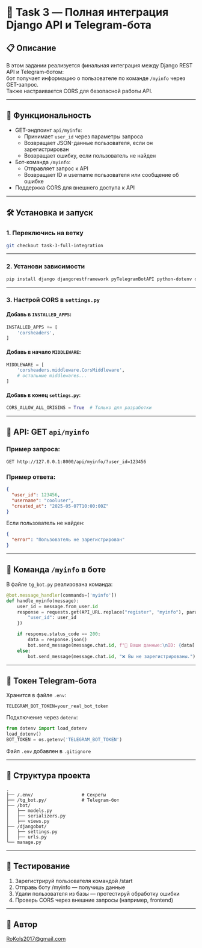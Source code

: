 # 🧠 Task 3 — Полная интеграция Django API и Telegram-бота

## 📋 Описание

В этом задании реализуется финальная интеграция между Django REST API и Telegram-ботом:  
бот получает информацию о пользователе по команде ```/myinfo``` через GET-запрос.  
Также настраивается CORS для безопасной работы API.

---

## 🚀 Функциональность

- GET-эндпоинт ```api/myinfo```:
  - Принимает ```user_id``` через параметры запроса
  - Возвращает JSON-данные пользователя, если он зарегистрирован
  - Возвращает ошибку, если пользователь не найден
- Бот-команда ```/myinfo```:
  - Отправляет запрос к API
  - Возвращает ID и username пользователя или сообщение об ошибке
- Поддержка CORS для внешнего доступа к API

---

## 🛠️ Установка и запуск

### 1. Переключись на ветку
```bash
git checkout task-3-full-integration
```

---

### 2. Установи зависимости
```bash
pip install django djangorestframework pyTelegramBotAPI python-dotenv django-cors-headers
```

---

### 3. Настрой CORS в ```settings.py```

#### Добавь в ```INSTALLED_APPS```:
```python
INSTALLED_APPS += [
    'corsheaders',
]
```

#### Добавь в начало ```MIDDLEWARE```:
```python
MIDDLEWARE = [
    'corsheaders.middleware.CorsMiddleware',
    # остальные middlewares...
]
```

#### Добавь в конец ```settings.py```:
```python
CORS_ALLOW_ALL_ORIGINS = True  # Только для разработки
```

---

## 🧬 API: GET ```api/myinfo```

### Пример запроса:
```
GET http://127.0.0.1:8000/api/myinfo/?user_id=123456
```

### Пример ответа:
```json
{
  "user_id": 123456,
  "username": "cooluser",
  "created_at": "2025-05-07T10:00:00Z"
}
```

Если пользователь не найден:
```json
{
  "error": "Пользователь не зарегистрирован"
}
```

---

## 🤖 Команда ```/myinfo``` в боте

В файле ```tg_bot.py``` реализована команда:
```python
@bot.message_handler(commands=['myinfo'])
def handle_myinfo(message):
    user_id = message.from_user.id
    response = requests.get(API_URL.replace("register", "myinfo"), params={
        "user_id": user_id
    })

    if response.status_code == 200:
        data = response.json()
        bot.send_message(message.chat.id, f"👤 Ваши данные:\nID: {data['user_id']}\nUsername: {data.get('username')}")
    else:
        bot.send_message(message.chat.id, "❌ Вы не зарегистрированы.")
```

---

## 🔐 Токен Telegram-бота

Хранится в файле ```.env```:
```
TELEGRAM_BOT_TOKEN=your_real_bot_token
```

Подключение через ```dotenv```:
```python
from dotenv import load_dotenv
load_dotenv()
BOT_TOKEN = os.getenv('TELEGRAM_BOT_TOKEN')
```

Файл ```.env``` добавлен в ```.gitignore```

---

## 📁 Структура проекта
```
.
├── /.env/                  # Секреты
├── /tg_bot.py/             # Telegram-бот
├── /bot/
│   ├── models.py
│   ├── serializers.py
│   ├── views.py
├── /djangobot/
│   ├── settings.py
│   ├── urls.py
└── manage.py
```

---

## 🧪 Тестирование

1. Зарегистрируй пользователя командой /start
2. Отправь боту /myinfo — получишь данные
3. Удали пользователя из базы — протестируй обработку ошибки
4. Проверь CORS через внешние запросы (например, frontend)

---

## 📜 Автор

RoKols2017@gmail.com
